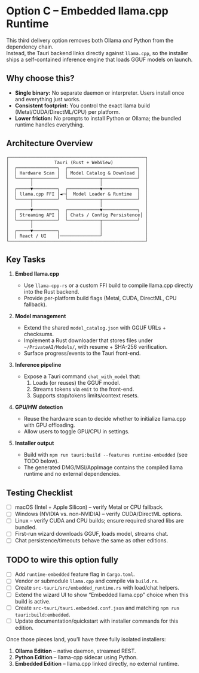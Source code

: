 # Option C – Embedded llama.cpp Runtime

This third delivery option removes both Ollama *and* Python from the dependency chain.  
Instead, the Tauri backend links directly against `llama.cpp`, so the installer ships a self-contained
inference engine that loads GGUF models on launch.

## Why choose this?

- **Single binary:** No separate daemon or interpreter. Users install once and everything just works.
- **Consistent footprint:** You control the exact llama build (Metal/CUDA/DirectML/CPU) per platform.
- **Lower friction:** No prompts to install Python or Ollama; the bundled runtime handles everything.

## Architecture Overview

```
┌───────────────────────────────────────────────────┐
│                 Tauri (Rust + WebView)            │
│  ┌───────────────┐  ┌──────────────────────────┐  │
│  │ Hardware Scan │  │ Model Catalog & Download │  │
│  └─────┬─────────┘  └────────────┬─────────────┘  │
│        │                         │                │
│  ┌─────▼─────────┐  ┌────────────▼─────────────┐  │
│  │ llama.cpp FFI │◄─┤  Model Loader & Runtime  │  │
│  └─────┬─────────┘  └────────────┬─────────────┘  │
│        │                         │                │
│  ┌─────▼─────────┐  ┌────────────▼─────────────┐  │
│  │ Streaming API │  │ Chats / Config Persistence│ │
│  └─────┬─────────┘  └────────────┬─────────────┘  │
│        │                         │                │
│  ┌─────▼─────────┐               │                │
│  │ React / UI    │───────────────┘                │
└───────────────────────────────────────────────────┘
```

## Key Tasks

1. **Embed llama.cpp**
   - Use `llama-cpp-rs` or a custom FFI build to compile llama.cpp directly into the Rust backend.
   - Provide per-platform build flags (Metal, CUDA, DirectML, CPU fallback).

2. **Model management**
   - Extend the shared `model_catalog.json` with GGUF URLs + checksums.
   - Implement a Rust downloader that stores files under `~/PrivateAI/Models/`, with resume + SHA-256 verification.
   - Surface progress/events to the Tauri front-end.

3. **Inference pipeline**
   - Expose a Tauri command `chat_with_model` that:
     1. Loads (or reuses) the GGUF model.
     2. Streams tokens via `emit` to the front-end.
     3. Supports stop/tokens limits/context resets.

4. **GPU/HW detection**
   - Reuse the hardware scan to decide whether to initialize llama.cpp with GPU offloading.
   - Allow users to toggle GPU/CPU in settings.

5. **Installer output**
   - Build with `npm run tauri:build --features runtime-embedded` (see TODO below).
   - The generated DMG/MSI/AppImage contains the compiled llama runtime and no external dependencies.

## Testing Checklist

- [ ] macOS (Intel + Apple Silicon) – verify Metal or CPU fallback.
- [ ] Windows (NVIDIA vs. non-NVIDIA) – verify CUDA/DirectML options.
- [ ] Linux – verify CUDA and CPU builds; ensure required shared libs are bundled.
- [ ] First-run wizard downloads GGUF, loads model, streams chat.
- [ ] Chat persistence/timeouts behave the same as other editions.

## TODO to wire this option fully

- [ ] Add `runtime-embedded` feature flag in `Cargo.toml`.
- [ ] Vendor or submodule `llama.cpp` and compile via `build.rs`.
- [ ] Create `src-tauri/src/embedded_runtime.rs` with load/chat helpers.
- [ ] Extend the wizard UI to show “Embedded llama.cpp” choice when this build is active.
- [ ] Create `src-tauri/tauri.embedded.conf.json` and matching `npm run tauri:build:embedded`.
- [ ] Update documentation/quickstart with installer commands for this edition.

Once those pieces land, you’ll have three fully isolated installers:

1. **Ollama Edition** – native daemon, streamed REST.
2. **Python Edition** – llama-cpp sidecar using Python.
3. **Embedded Edition** – llama.cpp linked directly, no external runtime.
